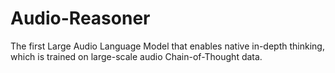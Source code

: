 # Audio-Reasoner
The first Large Audio Language Model that enables native in-depth thinking, which is trained on large-scale audio Chain-of-Thought data.
